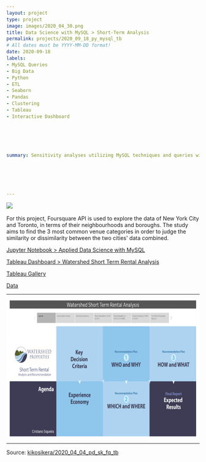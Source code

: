 ```yaml
---
layout: project
type: project
image: images/2020_04_30.png
title: Data Science with MySQL > Short-Term Analysis
permalink: projects/2020_09_18_py_mysql_tb
# All dates must be YYYY-MM-DD format!
date: 2020-09-18
labels:
- MySQL Queries
- Big Data
- Python
- ETL
- Seaborn
- Pandas
- Clustering
- Tableau
- Interactive Dashboard





summary: Sensitivity analyses utilizing MySQL techniques and queries will be presented in this Data Science to develop a profitable plan for how Watershed should enter into the short-term rental market.





---
```


<img class="ui image" src="{{ site.baseurl }}/images/2020_09_18_py_mysql_tb_header.png">

For this project, Foursquare API is used to explore the data of New York City and Toronto, in terms of their neighbourhoods and boroughs. The study aims to find the 3 most common venue categories in order to judge the similarity or dissimilarity between the two cities' data combined.


[Jupyter Notebook > Applied Data Science with MySQL](https://colab.research.google.com/gist/kikosikera/2093dd7e8115a706f587d8c9fbb60a1d/2020_09_18_py_mysql_tb.ipynb?authuser=1)

[Tableau Dashboard > Watershed Short Term Rental Analysis](https://public.tableau.com/profile/cristiano.siqueira#!/vizhome/PresentationWatershedShort-TermRental_16073958243670/FullStory)

[Tableau Gallery](https://public.tableau.com/profile/cristiano.siqueira#!)

[Data](https://github.com/kikosikera/2020_09_18_py_mysql_tb/upload/main/data)

<hr>

 <a href="https://public.tableau.com/views/PresentationWatershedShort-TermRental_16073958243670/FullStory?:language=en&:display_count=y&:origin=viz_share_link" target="_blank">
  <img src="/images/2020_09_18_py_mysql_tb_pannel.png" style="width:714px;height:357px;"/>
 </a>


<hr>

Source: <a href="https://github.com/kikosikera/2020_09_18_py_mysql_tb/upload/main/data"><i class="large github icon"></i>kikosikera/2020_04_04_pd_sk_fq_tb</a>
